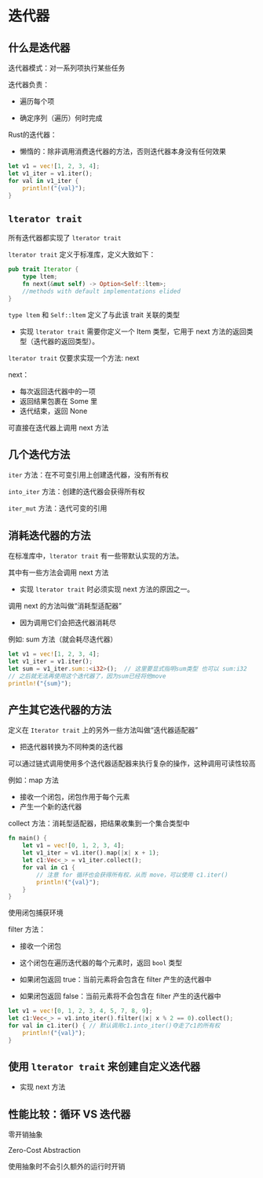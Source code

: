 # 迭代器

## 什么是迭代器

迭代器模式：对一系列项执行某些任务

迭代器负责：

- 遍历每个项

- 确定序列（遍历）何时完成

Rust的迭代器：

- 懒惰的：除非调用消费迭代器的方法，否则迭代器本身没有任何效果

```rust
let v1 = vec![1, 2, 3, 4];
let v1_iter = v1.iter();
for val in v1_iter {
	println!("{val}");
}
```

## `lterator trait`

所有迭代器都实现了 `lterator trait`

`lterator trait` 定义于标准库，定义大致如下：

```rust
pub trait Iterator {
	type ltem;
	fn next(&mut self) -> Option<Self::ltem>;
    //methods with default implementations elided
}
```

`type ltem` 和 `Self::ltem` 定义了与此该 trait 关联的类型

- 实现 `lterator trait` 需要你定义一个 Item 类型，它用于 next 方法的返回类型（迭代器的返回类型）。

`lterator trait` 仅要求实现一个方法: next

next：

- 每次返回迭代器中的一项
- 返回结果包裹在 Some 里
- 迭代结束，返回 None

可直接在迭代器上调用 next 方法

## 几个迭代方法

`iter` 方法：在不可变引用上创建迭代器，没有所有权

`into_iter` 方法：创建的迭代器会获得所有权

`iter_mut` 方法：迭代可变的引用

## 消耗迭代器的方法

在标准库中，`lterator trait` 有一些带默认实现的方法。

其中有一些方法会调用 next 方法

- 实现 `lterator trait` 时必须实现 next 方法的原因之一。

调用 next 的方法叫做“消耗型适配器”

- 因为调用它们会把迭代器消耗尽

例如: sum 方法（就会耗尽迭代器）

```rust
let v1 = vec![1, 2, 3, 4];
let v1_iter = v1.iter();
let sum = v1_iter.sum::<i32>();  // 这里要显式指明sum类型 也可以 sum:i32
// 之后就无法再使用这个迭代器了，因为sum已经将他move
println!("{sum}");
```

## 产生其它迭代器的方法

定义在 `Iterator trait` 上的另外一些方法叫做“迭代器适配器”

- 把迭代器转换为不同种类的迭代器

可以通过链式调用使用多个迭代器适配器来执行复杂的操作，这种调用可读性较高

例如：map 方法

- 接收一个闭包，闭包作用于每个元素
- 产生一个新的迭代器

collect 方法：消耗型适配器，把结果收集到一个集合类型中

```rust
fn main() {
    let v1 = vec![0, 1, 2, 3, 4];
    let v1_iter = v1.iter().map(|x| x + 1);
    let c1:Vec<_> = v1_iter.collect();
    for val in c1 { 
        // 注意 for 循环也会获得所有权，从而 move，可以使用 c1.iter()
        println!("{val}");
    }
}
```

使用闭包捕获环境

filter 方法：

- 接收一个闭包

- 这个闭包在遍历迭代器的每个元素时，返回 `bool` 类型

- 如果闭包返回 true：当前元素将会包含在 filter 产生的迭代器中

- 如果闭包返回 false：当前元素将不会包含在 filter 产生的迭代器中

```rust
let v1 = vec![0, 1, 2, 3, 4, 5, 7, 8, 9];
let c1:Vec<_> = v1.into_iter().filter(|x| x % 2 == 0).collect();
for val in c1.iter() { // 默认调用c1.into_iter()夺走了c1的所有权
    println!("{val}");
}
```

## 使用 `lterator trait` 来创建自定义迭代器

- 实现 next 方法

## 性能比较：循环 VS 迭代器

零开销抽象

Zero-Cost Abstraction

使用抽象时不会引久额外的运行时开销

